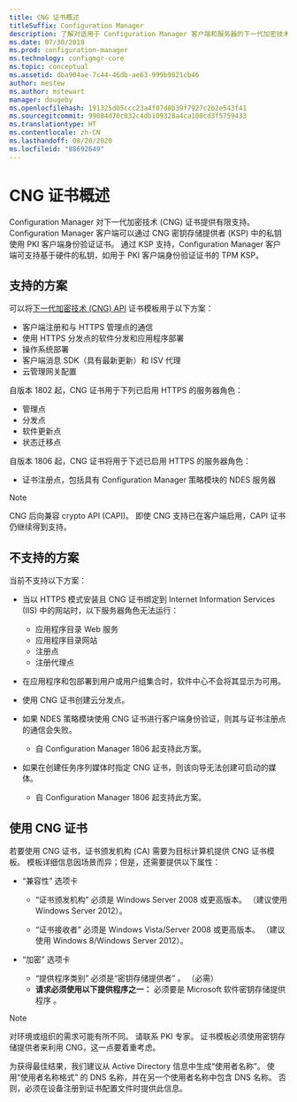 ```yaml
---
title: CNG 证书概述
titleSuffix: Configuration Manager
description: 了解对适用于 Configuration Manager 客户端和服务器的下一代加密技术证书的支持。
ms.date: 07/30/2018
ms.prod: configuration-manager
ms.technology: configmgr-core
ms.topic: conceptual
ms.assetid: dba904ae-7c44-46db-ae63-999b9821cb46
author: mestew
ms.author: mstewart
manager: dougeby
ms.openlocfilehash: 191325d05ccc23a4f07d8b39f7927c2b2e543f41
ms.sourcegitcommit: 99084d70c032c4db109328a4ca100cd3f5759433
ms.translationtype: HT
ms.contentlocale: zh-CN
ms.lasthandoff: 08/20/2020
ms.locfileid: "88692649"
---
```

# <a name="cng-certificates-overview"></a>CNG 证书概述
<!-- 1356191 --> 

Configuration Manager 对下一代加密技术 (CNG) 证书提供有限支持。 Configuration Manager 客户端可以通过 CNG 密钥存储提供者 (KSP) 中的私钥使用 PKI 客户端身份验证证书。 通过 KSP 支持，Configuration Manager 客户端可支持基于硬件的私钥，如用于 PKI 客户端身份验证证书的 TPM KSP。

## <a name="supported-scenarios"></a>支持的方案
可以将[下一代加密技术 (CNG) API](/windows/win32/seccng/cng-features) 证书模板用于以下方案：

- 客户端注册和与 HTTPS 管理点的通信   
- 使用 HTTPS 分发点的软件分发和应用程序部署   
- 操作系统部署  
- 客户端消息 SDK（具有最新更新）和 ISV 代理   
- 云管理网关配置  

自版本 1802 起，CNG 证书用于下列已启用 HTTPS 的服务器角色： <!-- 1357314 -->   
- 管理点
- 分发点
- 软件更新点
- 状态迁移点     

自版本 1806 起，CNG 证书将用于下述已启用 HTTPS 的服务器角色：

- 证书注册点，包括具有 Configuration Manager 策略模块的 NDES 服务器 <!--1357314-->

> [!NOTE]
> CNG 后向兼容 crypto API (CAPI)。 即使 CNG 支持已在客户端启用，CAPI 证书仍继续得到支持。

## <a name="unsupported-scenarios"></a>不支持的方案

当前不支持以下方案：

- 当以 HTTPS 模式安装且 CNG 证书绑定到 Internet Information Services (IIS) 中的网站时，以下服务器角色无法运行： 
    - 应用程序目录 Web 服务
    - 应用程序目录网站
    - 注册点  
    - 注册代理点  

- 在应用程序和包部署到用户或用户组集合时，软件中心不会将其显示为可用。

- 使用 CNG 证书创建云分发点。

- 如果 NDES 策略模块使用 CNG 证书进行客户端身份验证，则其与证书注册点的通信会失败。 
    - 自 Configuration Manager 1806 起支持此方案。

- 如果在创建任务序列媒体时指定 CNG 证书，则该向导无法创建可启动的媒体。
    - 自 Configuration Manager 1806 起支持此方案。

## <a name="to-use-cng-certificates"></a>使用 CNG 证书

若要使用 CNG 证书，证书颁发机构 (CA) 需要为目标计算机提供 CNG 证书模板。 模板详细信息因场景而异；但是，还需要提供以下属性：

- “兼容性”  选项卡

    - “证书颁发机构”  必须是 Windows Server 2008 或更高版本。 （建议使用 Windows Server 2012）。

    - “证书接收者”  必须是 Windows Vista/Server 2008 或更高版本。 （建议使用 Windows 8/Windows Server 2012）。

- “加密”  选项卡

    - “提供程序类别”  必须是“密钥存储提供者”  。 （必需）
    - **请求必须使用以下提供程序之一：** 必须要是 Microsoft 软件密钥存储提供程序  。 

> [!NOTE]
> 对环境或组织的需求可能有所不同。 请联系 PKI 专家。 证书模板必须使用密钥存储提供者来利用 CNG，这一点要着重考虑。

为获得最佳结果，我们建议从 Active Directory 信息中生成“使用者名称”。 使用“使用者名称格式”  的 DNS 名称，并在另一个使用者名称中包含 DNS 名称。 否则，必须在设备注册到证书配置文件时提供此信息。